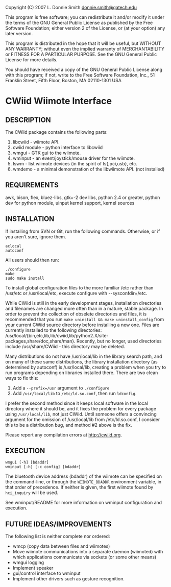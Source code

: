 Copyright (C) 2007 L. Donnie Smith <donnie.smith@gatech.edu>

This program is free software; you can redistribute it and/or modify
it under the terms of the GNU General Public License as published by
the Free Software Foundation; either version 2 of the License, or
(at your option) any later version.

This program is distributed in the hope that it will be useful,
but WITHOUT ANY WARRANTY; without even the implied warranty of
MERCHANTABILITY or FITNESS FOR A PARTICULAR PURPOSE. See the
GNU General Public License for more details.

You should have received a copy of the GNU General Public License
along with this program; if not, write to the Free Software
Foundation, Inc., 51 Franklin Street, Fifth Floor, Boston, MA 02110-1301 USA


CWiid Wiimote Interface
=======================

DESCRIPTION
-----------

The CWiid package contains the following parts:

1. libcwiid - wiimote API.
2. cwiid module - python interface to libcwiid
3. wmgui - GTK gui to the wiimote.
4. wminput - an event/joystick/mouse driver for the wiimote.
5. lswm - list wiimote devices (in the spirit of ls{,pci,usb}, etc.
6. wmdemo - a minimal demonstration of the libwiimote API. (not installed)

REQUIREMENTS
------------

awk, bison, flex, bluez-libs, gtk+-2 dev libs, python 2.4 or greater, python
dev for python module, uinput kernel support, kernel sources

INSTALLATION
------------

If installing from SVN or Git, run the following commands. Otherwise, or if you
aren't sure, ignore them.

```
aclocal
autoconf
```

All users should then run:

```
./configure
make
sudo make install
```

To install global configuration files to the more familiar /etc rather than
/usr/etc or /usr/local/etc, execute configure with --sysconfdir=/etc.

While CWiid is still in the early development stages, installation directories
and filenames are changed more often than in a mature, stable package. In order
to prevent the collection of obselete directories and files, it is recommended
that you run `make uninstall && make uninstall_config` from your current CWiid
source directory before installing a new one. Files are currently installed to
the following directories:
/usr/local/{bin,etc,lib,lib/cwiid,lib/python2.X/site-packages,share/doc,share/man}.
Recently, but no longer, used directories include /usr/share/CWiid - this
directory may be deleted.

Many distributions do not have /usr/local/lib in the library search path, and
on many of these same distributions, the library installation directory (as
determined by autoconf) is /usr/local/lib, creating a problem when you try to
run programs depending on libraries installed there. There are two clean ways
to fix this:

1. Add a `--prefix=/usr` argument to `./configure`
2. Add `/usr/local/lib` to `/etc/ld.so.conf`, then run `ldconfig`.

I prefer the second method since it keeps local software in the local directory
where it should be, and it fixes the problem for every package using
`/usr/local/lib`, not just CWiid. Until someone offers a convincing argument for
the omission of /usr/local/lib from /etc/ld.so.conf, I consider this to be a
distribution bug, and method #2 above is the fix.

Please report any compilation errors at http://cwiid.org.

EXECUTION
---------

```
wmgui [-h] [bdaddr]
wminput [-h] [-c config] [bdaddr]
```

The bluetooth device address (bdaddr) of the wiimote can be specified on the
command-line, or through the `WIIMOTE_BDADDR` environment variable, in that
order of precedence. If neither is given, the first wiimote found by
`hci_inquiry` will be used.

See wminput/README for more information on wminput configuration and execution.

FUTURE IDEAS/IMPROVEMENTS
-------------------------

The following list is neither complete nor ordered:

- wmcp (copy data between files and wiimotes)
- Move wiimote communications into a separate daemon (wiimoted) with which applications communicate via sockets (or some other means)
- wmgui logging
- Implement speaker
- gui/control interface to wminput
- Implement other drivers such as gesture recognition.

